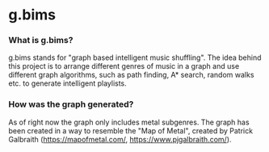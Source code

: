 # g.bims

### What is g.bims?

g.bims stands for "graph based intelligent music shuffling".
The idea behind this project is to arrange different genres of music in a graph and use
different graph algorithms, such as path finding, A* search, random walks etc. to generate
intelligent playlists.

### How was the graph generated?

As of right now the graph only includes metal subgenres.
The graph has been created in a way to resemble the "Map of Metal",
created by Patrick Galbraith (https://mapofmetal.com/, https://www.pjgalbraith.com/).
